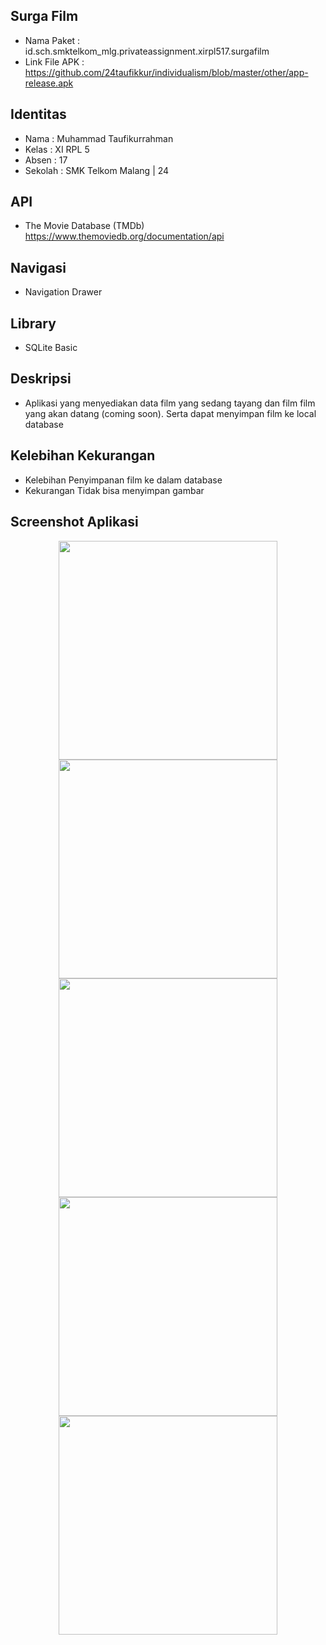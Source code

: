 ## Surga Film
* Nama Paket : id.sch.smktelkom_mlg.privateassignment.xirpl517.surgafilm
* Link File APK :
https://github.com/24taufikkur/individualism/blob/master/other/app-release.apk

## Identitas
* Nama  : Muhammad Taufikurrahman
* Kelas : XI RPL 5
* Absen : 17
* Sekolah : SMK Telkom Malang | 24

## API
* The Movie Database (TMDb)
https://www.themoviedb.org/documentation/api

## Navigasi
* Navigation Drawer

## Library
* SQLite Basic

## Deskripsi
* Aplikasi yang menyediakan data film yang sedang tayang dan film film yang akan datang (coming soon). Serta dapat menyimpan film ke local database

## Kelebihan Kekurangan
* Kelebihan
Penyimpanan film ke dalam database<br>
* Kekurangan
Tidak bisa menyimpan gambar

## Screenshot Aplikasi
<p align="center">
  <img src="https://github.com/24taufikkur/individualism/blob/master/other/1.png" width="350"/>
  <img src="https://github.com/24taufikkur/individualism/blob/master/other/2.png" width="350"/>
  <img src="https://github.com/24taufikkur/individualism/blob/master/other/3.png" width="350"/>
  <img src="https://github.com/24taufikkur/individualism/blob/master/other/4.png" width="350"/>
  <img src="https://github.com/24taufikkur/individualism/blob/master/other/5.png" width="350"/>
</p>
